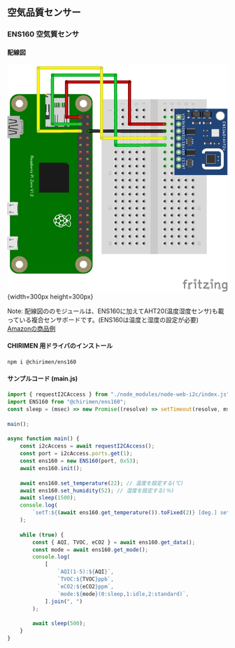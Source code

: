 ## 空気品質センサー

### ENS160 空気質センサ

#### 配線図

![配線図](./schematic.png "schematic"){width=300px height=300px}

Note: 配線図ののモジュールは、ENS160に加えてAHT20(温度湿度センサ)も載っている複合センサボードです。(ENS160は温度と湿度の設定が必要)　<a href="https://www.amazon.co.jp/dp/B0D41R4V3Z">Amazonの商品例</a>

#### CHIRIMEN 用ドライバのインストール

```shell
npm i @chirimen/ens160
```

#### サンプルコード (main.js)

```javascript
import { requestI2CAccess } from "./node_modules/node-web-i2c/index.js";
import ENS160 from "@chirimen/ens160";
const sleep = (msec) => new Promise((resolve) => setTimeout(resolve, msec));

main();

async function main() {
	const i2cAccess = await requestI2CAccess();
	const port = i2cAccess.ports.get(1);
	const ens160 = new ENS160(port, 0x53);
	await ens160.init();

	await ens160.set_temperature(22); // 温度を設定する(℃)
	await ens160.set_humidity(52); // 湿度を設定する(％)
	await sleep(1500);
	console.log(
		`setT:${(await ens160.get_temperature()).toFixed(2)} [deg.] setH:${(await ens160.get_humidity()).toFixed(2)} [%]`
	);

	while (true) {
		const { AQI, TVOC, eCO2 } = await ens160.get_data();
		const mode = await ens160.get_mode();
		console.log(
			[
				`AQI(1-5):${AQI}`,
				`TVOC:${TVOC}ppb`,
				`eCO2:${eCO2}ppm`,
				`mode:${mode}(0:sleep,1:idle,2:standard)`,
			].join(", ")
		);

		await sleep(500);
	}
}
```
